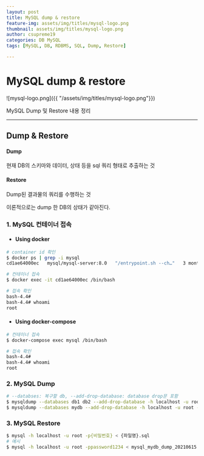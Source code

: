 ```yaml
---
layout: post
title: MySQL dump & restore
feature-img: assets/img/titles/mysql-logo.png
thumbnail: assets/img/titles/mysql-logo.png
author: csupreme19
categories: DB MySQL
tags: [MySQL, DB, RDBMS, SQL, Dump, Restore]

---
```


# MySQL dump & restore

![mysql-logo.png]({{ "/assets/img/titles/mysql-logo.png"}})

MySQL Dump 및 Restore 내용 정리

---

## Dump & Restore

#### Dump

현재 DB의 스키마와 데이터, 상태 등을 sql 쿼리 형태로 추출하는 것

#### Restore

Dump된 결과물의 쿼리를 수행하는 것

이론적으로는 dump 한 DB의 상태가 같아진다.



### 1. MySQL 컨테이너 접속

- #### Using docker

```sh
# container id 확인
$ docker ps | grep -i mysql
cd1ae64000ec   mysql/mysql-server:8.0   "/entrypoint.sh --ch…"   3 months ago   Up 3 months (healthy)   33060-33061/tcp, 0.0.0.0:13306->3306/tcp   mysql

# 컨테이너 접속
$ docker exec -it cd1ae64000ec /bin/bash

# 접속 확인
bash-4.4#
bash-4.4# whoami
root
```

- #### Using docker-compose

```sh
# 컨테이너 접속
$ docker-compose exec mysql /bin/bash

# 접속 확인
bash-4.4#
bash-4.4# whoami
root
```



### 2. MySQL Dump
```sh
# --databses: 복구할 db, --add-drop-database: database drop문 포함
$ mysqldump --databases db1 db2 --add-drop-database -h localhost -u root -p{비밀번호} > {파일명}.sql
$ mysqldump --databases mydb --add-drop-database -h localhost -u root -ppassword1234 > mysql_mydb_dump_20210615.sql
```



### 3. MySQL Restore

```sh
$ mysql -h localhost -u root -p{비밀번호} < {파일명}.sql
# 예시
$ mysql -h localhost -u root -ppassword1234 < mysql_mydb_dump_20210615.sql
```

